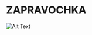 # ZAPRAVOCHKA
![Alt Text](https://mir-s3-cdn-cf.behance.net/project_modules/max_1200/3d370e87014485.5dab1f161cd7e.gif)
